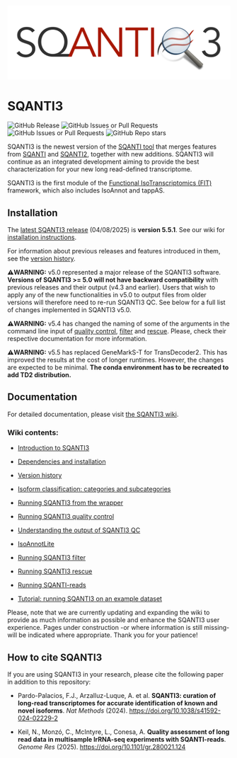 ![SQANTI3 logo](https://github.com/FJPardoPalacios/public_figures/blob/master/sq3-logo.png)

# SQANTI3

![GitHub Release](https://img.shields.io/github/v/release/ConesaLab/SQANTI3)
![GitHub Issues or Pull Requests](https://img.shields.io/github/issues/ConesaLab/SQANTI3)
![GitHub Issues or Pull Requests](https://img.shields.io/github/issues-closed/ConesaLab/SQANTI3)
![GitHub Repo stars](https://img.shields.io/github/stars/ConesaLab/SQANTI3)


SQANTI3 is the newest version of the [SQANTI tool](https://www.ncbi.nlm.nih.gov/pmc/articles/PMC5848618/) that merges features from [SQANTI](https://github.com/ConesaLab/SQANTI) and  [SQANTI2](https://github.com/Magdoll/SQANTI2), together with new additions. SQANTI3 will continue as an integrated development aiming to provide the best characterization for your new long read-defined transcriptome. 

SQANTI3 is the first module of the [Functional IsoTranscriptomics (FIT)](https://tappas.org/) framework, which also includes IsoAnnot and tappAS.

## Installation
The [latest SQANTI3 release](https://github.com/ConesaLab/SQANTI3/releases/tag/v5.5.1) (04/08/2025) is **version 5.5.1**. See our wiki for [installation instructions](https://github.com/ConesaLab/SQANTI3/wiki/Dependencies-and-installation).

For information about previous releases and features introduced in them, see the [version history](https://github.com/ConesaLab/SQANTI3/wiki/Version-history).

**⚠️WARNING:** v5.0 represented a major release of the SQANTI3 software. **Versions of SQANTI3 >= 5.0 will not have backward compatibility** with previous releases and their output (v4.3 and earlier). Users that wish to apply any of the new functionalities in v5.0 to output files from older versions will therefore need to re-run SQANTI3 QC. See below for a full list of changes implemented in SQANTI3 v5.0.

**⚠️WARNING:** v5.4 has changed the naming of some of the arguments in the command line input of [quality control](https://github.com/ConesaLab/SQANTI3/wiki/Running-SQANTI3-Quality-Control#arguments-and-parameters-in-sqanti3-qc), [filter](https://github.com/ConesaLab/SQANTI3/wiki/Running-SQANTI3-filter#running-the-rules-filter) and [rescue](https://github.com/ConesaLab/SQANTI3/wiki/Running-SQANTI3-rescue#running-sq3-rescue). Please, check their respective documentation for more information.

**⚠️WARNING:** v5.5 has replaced GeneMarkS-T for TransDecoder2. This has improved the results at the cost of longer runtimes. However, the changes are expected to be minimal. **The conda environment has to be recreated to add TD2 distribution.**

## Documentation

For detailed documentation, please visit [the SQANTI3 wiki](https://github.com/ConesaLab/SQANTI3/wiki).

### Wiki contents:
* [Introduction to SQANTI3](https://github.com/ConesaLab/SQANTI3/wiki/Introduction-to-SQANTI3)

* [Dependencies and installation](https://github.com/ConesaLab/SQANTI3/wiki/Dependencies-and-installation)

* [Version history](https://github.com/ConesaLab/SQANTI3/wiki/Version-history)

* [Isoform classification: categories and subcategories](https://github.com/ConesaLab/SQANTI3/wiki/SQANTI3-isoform-classification:-categories-and-subcategories)

* [Running SQANTI3 from the wrapper](https://github.com/ConesaLab/SQANTI3/wiki/Running-SQANTI3-from-the-wrapper)

* [Running SQANTI3 quality control](https://github.com/ConesaLab/SQANTI3/wiki/Running-SQANTI3-Quality-Control)

* [Understanding the output of SQANTI3 QC](https://github.com/ConesaLab/SQANTI3/wiki/Understanding-the-output-of-SQANTI3-QC)

* [IsoAnnotLite](https://github.com/ConesaLab/SQANTI3/wiki/IsoAnnotLite)

* [Running SQANTI3 filter](https://github.com/ConesaLab/SQANTI3/wiki/Running-SQANTI3-filter)

* [Running SQANTI3 rescue](https://github.com/ConesaLab/SQANTI3/wiki/Running-SQANTI3-rescue)

* [Running SQANTI-reads](https://github.com/ConesaLab/SQANTI3/wiki/Running-SQANTI%E2%80%90reads)

* [Tutorial: running SQANTI3 on an example dataset](https://github.com/ConesaLab/SQANTI3/wiki/Tutorial:-running-SQANTI3-on-an-example-dataset)

Please, note that we are currently updating and expanding the wiki to provide as much information as possible and 
enhance the SQANTI3 user experience. Pages under construction -or where information is still missing- will be indicated where appropriate. 
Thank you for your patience!


## How to cite SQANTI3
If you are using SQANTI3 in your research, please cite the following paper in addition to this repository:

- Pardo-Palacios, F.J., Arzalluz-Luque, A. et al. **SQANTI3: curation of long-read transcriptomes for accurate identification of known and novel isoforms**. *Nat Methods* (2024). https://doi.org/10.1038/s41592-024-02229-2

- Keil, N., Monzó, C., McIntyre, L., Conesa, A. **Quality assessment of long read data in multisample lrRNA-seq experiments with SQANTI-reads**. *Genome Res* (2025). https://doi.org/10.1101/gr.280021.124
